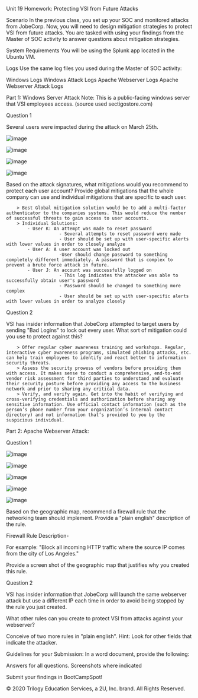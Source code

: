 Unit 19 Homework: Protecting VSI from Future Attacks

Scenario
In the previous class,  you set up your SOC and monitored attacks from JobeCorp. Now, you will need to design mitigation strategies to protect VSI from future attacks.
You are tasked with using your findings from the Master of SOC activity to answer questions about mitigation strategies.

System Requirements
You will be using the Splunk app located in the Ubuntu VM.

Logs
Use the same log files you used during the Master of SOC activity:

Windows Logs
Windows Attack Logs
Apache Webserver Logs
Apache Webserver Attack Logs



Part 1: Windows Server Attack
Note: This is a public-facing windows server that VSI employees access.
(source used sectigostore.com)

Question 1

Several users were impacted during the attack on March 25th.

![image](https://user-images.githubusercontent.com/96030770/167719421-be179805-108f-4779-aac5-6af2c9889651.png)

![image](https://user-images.githubusercontent.com/96030770/167720563-29b0f7a1-5f9e-47a5-9bce-ac4fa5ba5d08.png)

![image](https://user-images.githubusercontent.com/96030770/167720654-7408ff16-d685-4e43-9c57-875116296794.png)

![image](https://user-images.githubusercontent.com/96030770/167720718-878e0517-ab61-4811-ad00-2a1c282e397d.png)


Based on the attack signatures, what mitigations would you recommend to protect each user account? Provide global mitigations that the whole company can use and individual mitigations that are specific to each user.
		
		> Best Global mitigation solution would be to add a multi-factor authenticator to the companies systems. This would reduce the number of successful threats to gain access to user accounts.
		> Individual Solutions:
			- User K: An attempt was made to reset password
						- Several attempts to reset password were made 
						- User should be set up with user-specific alerts with lower values in order to closely analyze 
			- User A: A user account was locked out
						-User should change password to something completely different immediately. A password that is complex to prevent a brute force attack in future.
			- User J: An account was successfully logged on
						- This log indicates the attacker was able to successfully obtain user's password
						- Password should be changed to something more complex
						- User should be set up with user-specific alerts with lower values in order to analyze closely			  	 		

Question 2

VSI has insider information that JobeCorp attempted to target users by sending "Bad Logins" to lock out every user.
What sort of mitigation could you use to protect against this?

		> Offer regular cyber awareness training and workshops. Regular, interactive cyber awareness programs, simulated phishing attacks, etc. can help train employees to identify and react better to information security threats.
		> Assess the security prowess of vendors before providing them with access. It makes sense to conduct a comprehensive, end-to-end vendor risk assessment for third parties to understand and evaluate their security posture before providing any access to the business network and prior to sharing any critical data.
		> Verify, and verify again. Get into the habit of verifying and cross-verifying credentials and authorization before sharing any sensitive information. Use official contact information (such as the person’s phone number from your organization’s internal contact directory) and not information that’s provided to you by the suspicious individual.
Part 2: Apache Webserver Attack:

Question 1



![image](https://user-images.githubusercontent.com/96030770/167729340-23616640-74f8-40e0-94b6-3a3c38bf7e33.png)

![image](https://user-images.githubusercontent.com/96030770/167729652-3aaf379c-c8ad-4dd6-ad45-bf9bac3c5c18.png)

![image](https://user-images.githubusercontent.com/96030770/167729709-75f91a43-e524-4dcb-974e-0db0657a5acc.png)

![image](https://user-images.githubusercontent.com/96030770/167722677-863fc2b4-0577-4806-bc47-f70a35b7ed33.png)

![image](https://user-images.githubusercontent.com/96030770/167722731-e9e27a35-89ae-4adf-9e71-6041bbcca1f3.png)


Based on the geographic map, recommend a firewall rule that the networking team should implement.
Provide a "plain english" description of the rule.

Firewall Rule Description- 

For example: "Block all incoming HTTP traffic where the source IP comes from the city of Los Angeles."


Provide a screen shot of the geographic map that justifies why you created this rule.


Question 2


VSI has insider information that JobeCorp will launch the same webserver attack but use a different IP each time in order to avoid being stopped by the rule you just created.


What other rules can you create to protect VSI from attacks against your webserver?

Conceive of two more rules in "plain english".
Hint: Look for other fields that indicate the attacker.




Guidelines for your Submission:
In a word document, provide the following:

Answers for all questions.
Screenshots where indicated

Submit your findings in BootCampSpot!

© 2020 Trilogy Education Services, a 2U, Inc. brand. All Rights Reserved.
